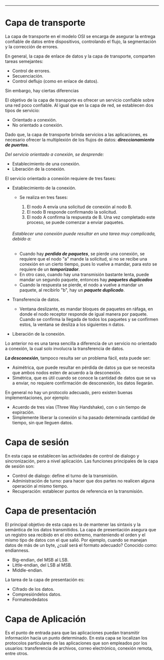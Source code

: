___

# Capa de transporte

La capa de transporte en el modelo OSI se encarga de asegurar la entrega confiable de datos entre dispositivos, controlando el flujo, la segmentación y la corrección de errores.

En general, la capa de enlace de datos y la capa de transporte, comparten tareas semejantes:
* Control de errores.
* Secuenciación.
* Control deflujo (como en enlace de datos). 

Sin embargo, hay ciertas diferencias

El objetivo de la capa de transporte es ofrecer un servicio confiable sobre una red poco confiable. Al igual que en la capa de red, se establecen dos tipos de servicio:
* Orientado a conexión.
* No orientado a conexión.

Dado que, la capa de transporte brinda servicios a las aplicaciones, es necesario ofrecer la multiplexión de los flujos de datos: ***direccionamiento de puertos.*** 

*Del servicio orientado a conexión, se desprende:*
* Establecimiento de una conexión.
* Liberación de la conexión.

El servicio orientado a conexión requiere de tres fases:
* Establecimiento de la conexión.
	* Se realiza en tres fases:
    
	    1. El nodo A envía una solicitud de conexión al nodo B.
	    2. El nodo B responde confirmando la solicitud.
	    3. El nodo A confirma la respuesta de B.
	 Una vez completado este proceso, se puede comenzar a enviar paquetes.
	
	###### Establecer una conexión puede resultar en una tarea muy complicada, debido a:

	* Cuando hay ***perdida de paquetes***, se pierde una conexión, se requiere que el nodo "a" mande la solicitud, si no se recibe una conexión en un cierto tiempo, pues lo vuelve a mandar, para esto se requiere de un ***temporizador***.
	* En otro caso, cuando hay una transmisión bastante lenta, puede mandar un segundo paquete, entonces hay ***paquetes duplicados***
	* Cuando la respuesta se pierde, el nodo a vuelve a mandar un paquete, al recibirlo "b", hay un ***paquete duplicado***.

* Transferencia de datos.
	* Ventana deslizante, es mandar bloques de paquetes en ráfaga, en donde el nodo receptor responde de igual manera por paquete. Cuando se confirma la llegada de todos los paquetes y se confirmen estos, la ventana se desliza a los siguientes n datos.
* Liberación de la conexión. 

Lo anterior no es una tarea sencilla a diferencia de un servicio no orientado a conexión, la cual solo involucra la transferencia de datos.


***La desconexión***, tampoco resulta ser un problema fácil, esta puede ser:
* Asimétrica, que puede resultar en pérdida de datos ya que se necesita que ambos nodos esten de acuerdo a la desconexión.
* Simétrica, que es útil cuando se conoce la cantidad de datos que se va a enviar, no requiere confirmación de desconexión, los datos llegarán.

En general no hay un protocolo adecuado, pero existen buenas implementaciones, por ejemplo:
* Acuerdo de tres vías (Three Way Handshake), con o sin tiempo de expiración.
* Simplemente liberar la conexión si ha pasado determinada cantidad de tiempo, sin que lleguen datos.

# Capa de sesión
En esta capa se establecen las actividades de control de dialogo y sincronización, pero a nivel aplicación. 
Las funciones principales de la capa de sesión son:
* Control de dialogo: define el turno de la transmisión.
* Administración de turno: para hacer que dos partes no realicen alguna operación al mismo tiempo. 
* Recuperación: establecer puntos de referencia en la transmisión.

# Capa de presentación 
El principal objetivo de esta capa es la de mantener las sintaxis y la semántica de los datos transmitidos. 
La capa de presentación asegura que un registro sea recibido en el otro extremo, manteniendo el orden y el mismo tipo de datos con el que salió.
Por ejemplo, cuando se manejan datos de más de un byte, ¿cuál será el formato adecuado? Conocido como: endianness.
* Big-endian, del MSB al LSB. 
* Little-endian, del LSB al MSB.
* Middle-endian.

La tarea de la capa de presentación es: 
* Cifrado de los datos.
* Compresióndelos datos.
* Formateodedatos

# Capa de Aplicación 
Es el punto de entrada para que las aplicaciones puedan transmitir información hacia un punto determinado. 
En esta capa se localizan los protocolos particulares de las aplicaciones que son empleados por los usuarios: transferencia de archivos, correo electrónico, conexión remota, entre otros.